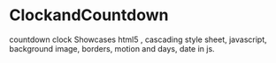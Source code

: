 # ClockandCountdown
countdown clock 
Showcases html5 , cascading style sheet, javascript, background image, borders, motion and days, date in js.

